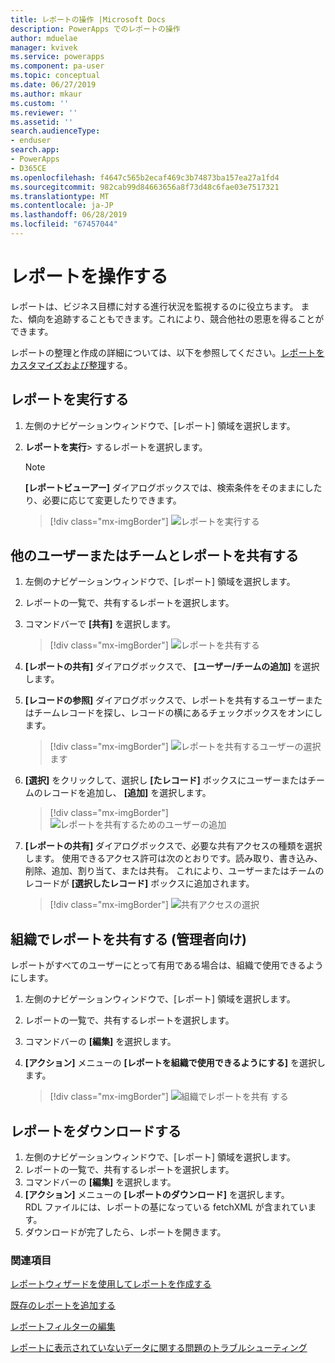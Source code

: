 ```yaml
---
title: レポートの操作 |Microsoft Docs
description: PowerApps でのレポートの操作
author: mduelae
manager: kvivek
ms.service: powerapps
ms.component: pa-user
ms.topic: conceptual
ms.date: 06/27/2019
ms.author: mkaur
ms.custom: ''
ms.reviewer: ''
ms.assetid: ''
search.audienceType:
- enduser
search.app:
- PowerApps
- D365CE
ms.openlocfilehash: f4647c565b2ecaf469c3b74873ba157ea27a1fd4
ms.sourcegitcommit: 982cab99d84663656a8f73d48c6fae03e7517321
ms.translationtype: MT
ms.contentlocale: ja-JP
ms.lasthandoff: 06/28/2019
ms.locfileid: "67457044"
---
```

# <a name="work-with-reports"></a>レポートを操作する

レポートは、ビジネス目標に対する進行状況を監視するのに役立ちます。 また、傾向を追跡することもできます。これにより、競合他社の恩恵を得ることができます。  

レポートの整理と作成の詳細については、以下を参照してください。[レポートをカスタマイズおよび整理](https://docs.microsoft.com/powerapps/maker/model-driven-apps/add-reporting-to-app)する。
  
## <a name="run-a-report"></a>レポートを実行する  
  
1. 左側のナビゲーションウィンドウで、[レポート] 領域を選択します。 
2. **レポートを実行**> するレポートを選択します。  
  
   > [!NOTE]
   >  **[レポートビューアー]** ダイアログボックスでは、検索条件をそのままにしたり、必要に応じて変更したりできます。  
   
   > [!div class="mx-imgBorder"]
   > ![レポートを実行する](media/report-run.png "レポートを実行する")
 
  
## <a name="share-a-report-with-other-users-or-teams"></a>他のユーザーまたはチームとレポートを共有する    

1. 左側のナビゲーションウィンドウで、[レポート] 領域を選択します。  
2. レポートの一覧で、共有するレポートを選択します。  
3. コマンドバーで **[共有]** を選択します。

   > [!div class="mx-imgBorder"]
   > ![レポートを共有する](media/report-share.png "レポートを共有する")
  
4. **[レポートの共有]** ダイアログボックスで、 **[ユーザー/チームの追加]** を選択します。    
5. **[レコードの参照]** ダイアログボックスで、レポートを共有するユーザーまたはチームレコードを探し、レコードの横にあるチェックボックスをオンにします。

   > [!div class="mx-imgBorder"]
   > ![レポートを共有するユーザーの選択](media/report-share1.png "レポートを共有するユーザーを選択し")ます

6. **[選択]** をクリックして、選択し **[たレコード]** ボックスにユーザーまたはチームのレコードを追加し、 **[追加]** を選択します。

   > [!div class="mx-imgBorder"]
   > ![レポートを共有するためのユーザーの追加](media/report-share2.png "ユーザーを追加してレポートを共有する")
  
7. **[レポートの共有]** ダイアログボックスで、必要な共有アクセスの種類を選択します。 使用できるアクセス許可は次のとおりです。読み取り、書き込み、削除、追加、割り当て、または共有。 これにより、ユーザーまたはチームのレコードが **[選択したレコード]** ボックスに追加されます。

   > [!div class="mx-imgBorder"]
   > ![共有アクセスの選択](media/report-share3.png "共有アクセスの選択")
  

## <a name="share-a-report-with-your-organization-for-admins"></a>組織でレポートを共有する (管理者向け)
 レポートがすべてのユーザーにとって有用である場合は、組織で使用できるようにします。  

1. 左側のナビゲーションウィンドウで、[レポート] 領域を選択します。  
2. レポートの一覧で、共有するレポートを選択します。  
3. コマンドバーの **[編集]** を選択します。  
4. **[アクション]** メニューの **[レポートを組織で使用できるようにする]** を選択します。  
  
   > [!div class="mx-imgBorder"]
   > ![組織でレポートを共有](media/report-share4.png "組織でレポートを共有") する

## <a name="download-a-report"></a>レポートをダウンロードする

1. 左側のナビゲーションウィンドウで、[レポート] 領域を選択します。 
2. レポートの一覧で、共有するレポートを選択します。  
3. コマンドバーの **[編集]** を選択します。  
4. **[アクション]** メニューの **[レポートのダウンロード]** を選択します。  
RDL ファイルには、レポートの基になっている fetchXML が含まれています。
5. ダウンロードが完了したら、レポートを開きます。





### <a name="see-also"></a>関連項目

[レポートウィザードを使用してレポートを作成する](create-report-with-wizard.md)

[既存のレポートを追加する](add-existing-report.md)

[レポートフィルターの編集](edit-report-filter.md)

[レポートに表示されていないデータに関する問題のトラブルシューティング](troubleshoot-reports.md)



